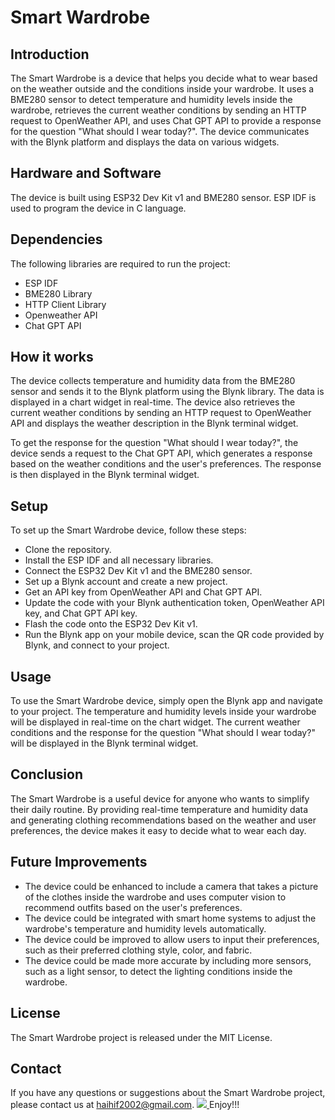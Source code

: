 # Smart Wardrobe
## Introduction
  The Smart Wardrobe is a device that helps you decide what to wear based on the weather outside and the conditions inside your wardrobe. It uses a BME280 sensor to detect temperature and humidity levels inside the wardrobe, retrieves the current weather conditions by sending an HTTP request to OpenWeather API, and uses Chat GPT API to provide a response for the question "What should I wear today?". The device communicates with the Blynk platform and displays the data on various widgets.

## Hardware and Software
  The device is built using ESP32 Dev Kit v1 and BME280 sensor. ESP IDF is used to program the device in C language.

## Dependencies
  The following libraries are required to run the project:

  - ESP IDF
  - BME280 Library
  - HTTP Client Library
  - Openweather API
  - Chat GPT API
## How it works
  The device collects temperature and humidity data from the BME280 sensor and sends it to the Blynk platform using the Blynk library. The data is displayed in a chart widget in real-time. The device also retrieves the current weather conditions by sending an HTTP request to OpenWeather API and displays the weather description in the Blynk terminal widget.

  To get the response for the question "What should I wear today?", the device sends a request to the Chat GPT API, which generates a response based on the weather conditions and the user's preferences. The response is then displayed in the Blynk terminal widget.

## Setup
  To set up the Smart Wardrobe device, follow these steps:

  - Clone the repository.
  - Install the ESP IDF and all necessary libraries.
  - Connect the ESP32 Dev Kit v1 and the BME280 sensor.
  - Set up a Blynk account and create a new project.
  - Get an API key from OpenWeather API and Chat GPT API.
  - Update the code with your Blynk authentication token, OpenWeather API key, and Chat GPT API key.
  - Flash the code onto the ESP32 Dev Kit v1.
  - Run the Blynk app on your mobile device, scan the QR code provided by Blynk, and connect to your project.
## Usage
  To use the Smart Wardrobe device, simply open the Blynk app and navigate to your project. The temperature and humidity levels inside your wardrobe will be displayed in real-time on the chart widget. The current weather conditions and the response for the question "What should I wear today?" will be displayed in the Blynk terminal widget.

## Conclusion
  The Smart Wardrobe is a useful device for anyone who wants to simplify their daily routine. By providing real-time temperature and humidity data and generating clothing recommendations based on the weather and user preferences, the device makes it easy to decide what to wear each day.
## Future Improvements
  - The device could be enhanced to include a camera that takes a picture of the clothes inside the wardrobe and uses computer vision to recommend outfits based on the user's preferences.
  - The device could be integrated with smart home systems to adjust the wardrobe's temperature and humidity levels automatically.
  - The device could be improved to allow users to input their preferences, such as their preferred clothing style, color, and fabric.
  - The device could be made more accurate by including more sensors, such as a light sensor, to detect the lighting conditions inside the wardrobe.
## License
  The Smart Wardrobe project is released under the MIT License.
## Contact
  If you have any questions or suggestions about the Smart Wardrobe project,
  please contact us at haihif2002@gmail.com.
<a href="https://github.com/haihif/WARDROBE_NON_RTOS/graphs/contributors">
  <img src="https://contrib.rocks/image?repo=haihif/WARDROBE_NON_RTOS" />
</a>
Enjoy!!!
